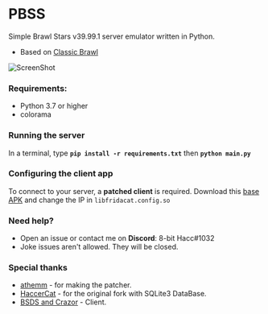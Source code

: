 # PBSS

Simple Brawl Stars v39.99.1 server emulator written in Python.
- Based on [Classic Brawl](https://github.com/PhoenixFire6934/Classic-Brawl)

![ScreenShot](https://cdn.discordapp.com/attachments/1032667790903095306/1088549453163675738/image.png) 

### Requirements:
- Python 3.7 or higher
- colorama

### Running the server
In a terminal, type __`pip install -r requirements.txt`__ then __`python main.py`__

### Configuring the client app
To connect to your server, a **patched client** is required. 
Download this [base APK](https://www.mediafire.com/file/4lqxq2phdswikv1/com.projectbsds.v3999-rev1.apk/file) and change the IP in `libfridacat.config.so`


### Need help?
- Open an issue or contact me on **Discord**: 8-bit Hacc#1032
- Joke issues aren't allowed. They will be closed.

### Special thanks
- [athemm](https://github.com/athemm) - for making the patcher.
- [HaccerCat](https://github.com/HaccerCat/) - for the original fork with SQLite3 DataBase.
- [BSDS and Crazor](https://discord.gg/mt4dUxXryh) - Client.
